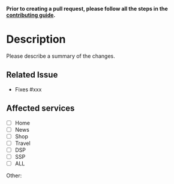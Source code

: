 **Prior to creating a pull request, please follow all the steps in the [contributing guide](CONTRIBUTING.md).**

# Description

Please describe a summary of the changes.

## Related Issue

- Fixes #xxx

## Affected services

- [ ] Home
- [ ] News
- [ ] Shop
- [ ] Travel
- [ ] DSP
- [ ] SSP
- [ ] ALL

Other:

